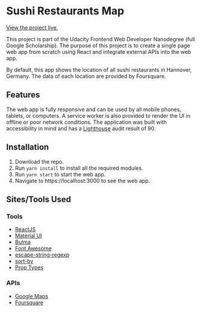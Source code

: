 # Sushi Restaurants Map

[View the project live.](http://vestial.github.io/neighborhood-map)

This project is part of the Udacity Frontend Web Developer Nanodegree (full Google Scholarship).
The purpose of this project is to create a single page web app from scratch using React and integrate
external APIs into the web app.

By default, this app shows the location of all sushi restaurants in Hannover, Germany. The data of each location
are provided by Foursquare. 

## Features
The web app is fully responsive and can be used by all mobile phones, tablets, or computers. A service
worker is also provided to render the UI in offline or poor network conditions. The application was built with
accessibility in mind and has a [Lighthouse](https://developers.google.com/web/tools/lighthouse/) audit result of
90. 

## Installation

1. Download the repo.
2. Run `yarn install` to install all the required modules.
3. Run `yarn start` to start the web app.
4. Navigate to https://localhost:3000 to see the web app.

## Sites/Tools Used

### Tools

* [ReactJS](https://reactjs.org/)
* [Material UI](https://material-ui.com/)
* [Bulma](https://bulma.io/)
* [Font Awesome](http://fontawesome.github.io/)
* [escape-string-regexp](https://www.npmjs.com/package/escape-string-regexp)
* [sort-by](http://www.npmjs.com/package/sort-by)
* [Prop Types](http://www.npmjs.com/package/prop-types)

### APIs

* [Google Maps](https://developers.google.com/maps/)
* [Foursquare](https://developer.foursquare.com/)
